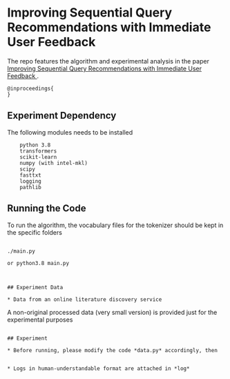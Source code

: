 # Improving Sequential Query Recommendations with Immediate User Feedback

The repo features the algorithm and experimental analysis in the paper [Improving Sequential Query Recommendations with Immediate User Feedback
](https://link.coming).

```
@inproceedings{
}
```
## Experiment Dependency

The following modules needs to be installed

```
    python 3.8
    transformers
    scikit-learn
    numpy (with intel-mkl)
    scipy
    fasttxt
    logging
    pathlib
```
## Running the Code

To run the algorithm, the vocabulary files for the tokenizer should be kept in the specific folders
```

./main.py

or python3.8 main.py

```

```


## Experiment Data

* Data from an online literature discovery service

``` 
A non-original processed data (very small version) is provided just for the experimental purposes
```

## Experiment

* Before running, please modify the code *data.py* accordingly, then


* Logs in human-understandable format are attached in *log*
